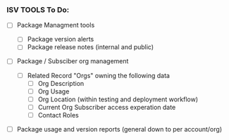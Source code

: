 ### ISV TOOLS To Do:
- [ ] Package Managment tools
  - [ ] Package version alerts
  - [ ] Package release notes (internal and public)
- [ ] Package / Subsciber org management
  - [ ] Related Record "Orgs" owning the following data
    - [ ] Org Description
	- [ ] Org Usage
	- [ ] Org Location (within testing and deployment workflow)
	- [ ] Current Org Subscriber access experation date
	- [ ] Contact  Roles
- [ ] Package usage and version reports (general down to per account/org)


